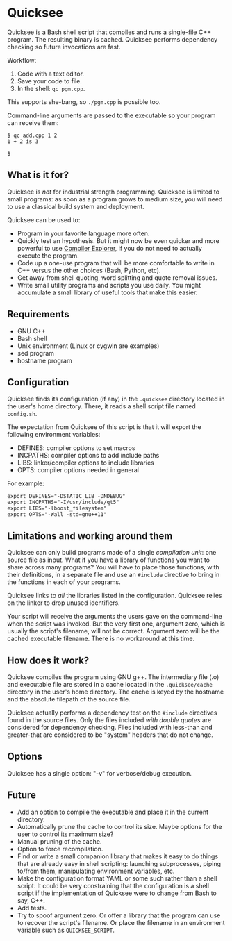 # Quicksee

Quicksee is a Bash shell script that compiles and runs a single-file C++ program.  The resulting binary is cached.  Quicksee performs dependency checking so future invocations are fast.

Workflow:

1. Code with a text editor.
2. Save your code to file.
3. In the shell: `qc pgm.cpp`.

This supports she-bang, so `./pgm.cpp` is possible too.

Command-line arguments are passed to the executable so your program can receive them:

```
$ qc add.cpp 1 2
1 + 2 is 3

$
```


## What is it for?

Quicksee is *not* for industrial strength programming.  Quicksee is limited to small programs: as soon as a program grows to medium size, you will need to use a classical build system and deployment.

Quicksee can be used to:

- Program in your favorite language more often.
- Quickly test an hypothesis.  But it might now be even quicker and more powerful to use [Compiler Explorer](https://godbolt.org/), if you do not need to actually execute the program.
- Code up a one-use program that will be more comfortable to write in C++ versus the other choices (Bash, Python, etc).
- Get away from shell quoting, word splitting and quote removal issues.
- Write small utility programs and scripts you use daily.  You might accumulate a small library of useful tools that make this easier.


## Requirements

- GNU C++
- Bash shell
- Unix environment (Linux or cygwin are examples)
- sed program
- hostname program


## Configuration

Quicksee finds its configuration (if any) in the `.quicksee` directory located in the user's home directory.  There, it reads a shell script file named `config.sh`.

The expectation from Quicksee of this script is that it will export the following environment variables:

- DEFINES: compiler options to set macros
- INCPATHS: compiler options to add include paths
- LIBS: linker/compiler options to include libraries
- OPTS: compiler options needed in general

For example:

```
export DEFINES="-DSTATIC_LIB -DNDEBUG"
export INCPATHS="-I/usr/include/qt5"
export LIBS="-lboost_filesystem"
export OPTS="-Wall -std=gnu++11"
```


## Limitations and working around them

Quicksee can only build programs made of a single *compilation unit*: one source file as input.  What if you have a library of functions you want to share across many programs?  You will have to place those functions, with their definitions, in a separate file and use an `#include` directive to bring in the functions in each of your programs.

Quicksee links to *all* the libraries listed in the configuration.  Quicksee relies on the linker to drop unused identifiers.

Your script will receive the arguments the users gave on the command-line when the script was invoked.  But the very first one, argument zero, which is usually the script's filename, will not be correct.  Argument zero will be the cached executable filename.  There is no workaround at this time.


## How does it work?

Quicksee compiles the program using GNU g++.  The intermediary file (.o) and  executable file are stored in a cache located in the `.quicksee/cache` directory in the user's home directory.  The cache is keyed by the hostname and the absolute filepath of the source file.

Quicksee actually performs a dependency test on the `#include` directives found in the source files.  Only the files included *with double quotes* are considered for dependency checking.  Files included with less-than and greater-that are considered to be "system" headers that do not change.


## Options

Quicksee has a single option: "-v" for verbose/debug execution.  


## Future

- Add an option to compile the executable and place it in the current directory.
- Automatically prune the cache to control its size.  Maybe options for the user to control its maximum size?
- Manual pruning of the cache.
- Option to force recompilation.
- Find or write a small companion library that makes it easy to do things that are already easy in shell scripting: launching subprocesses, piping to/from them, manipulating environment variables, etc.
- Make the configuration format YAML or some such rather than a shell script.  It could be very constraining that the configuration is a shell script if the implementation of Quicksee were to change from Bash to say, C++.
- Add tests.
- Try to spoof argument zero.  Or offer a library that the program can use to recover the script's filename.  Or place the filename in an environment variable such as `QUICKSEE_SCRIPT`.
